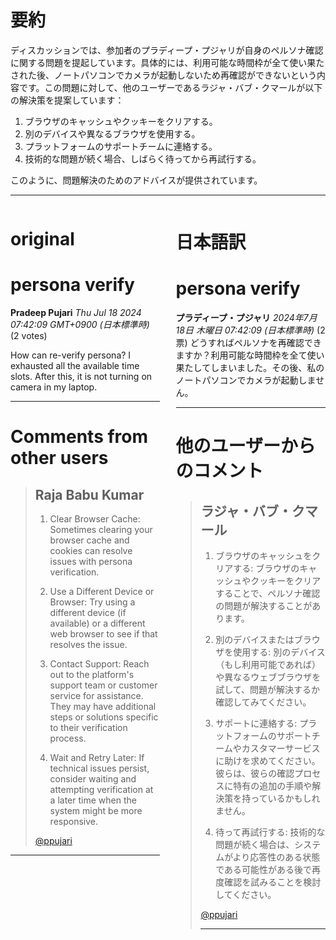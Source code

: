 # 要約 
ディスカッションでは、参加者のプラディープ・プジャリが自身のペルソナ確認に関する問題を提起しています。具体的には、利用可能な時間枠が全て使い果たされた後、ノートパソコンでカメラが起動しないため再確認ができないという内容です。この問題に対して、他のユーザーであるラジャ・バブ・クマールが以下の解決策を提案しています：

1. ブラウザのキャッシュやクッキーをクリアする。
2. 別のデバイスや異なるブラウザを使用する。
3. プラットフォームのサポートチームに連絡する。
4. 技術的な問題が続く場合、しばらく待ってから再試行する。

このように、問題解決のためのアドバイスが提供されています。

---


<style>
.column-left{
  float: left;
  width: 47.5%;
  text-align: left;
}
.column-right{
  float: right;
  width: 47.5%;
  text-align: left;
}
.column-one{
  float: left;
  width: 100%;
  text-align: left;
}
</style>


<div class="column-left">

# original

# persona verify

**Pradeep Pujari** *Thu Jul 18 2024 07:42:09 GMT+0900 (日本標準時)* (2 votes)

How can re-verify persona? I exhausted all the available time slots. After this, it is not turning on camera in my laptop.



---

 # Comments from other users

> ## Raja Babu Kumar
> 
> 1. Clear Browser Cache: Sometimes clearing your browser cache and cookies can resolve issues with persona verification.
> 
> 2. Use a Different Device or Browser: Try using a different device (if available) or a different web browser to see if that resolves the issue.
> 
> 3. Contact Support: Reach out to the platform's support team or customer service for assistance. They may have additional steps or solutions specific to their verification process.
> 
> 4. Wait and Retry Later: If technical issues persist, consider waiting and attempting verification at a later time when the system might be more responsive.
> 
> [@ppujari](https://www.kaggle.com/ppujari) 
> 
> 
> 


---



</div>
<div class="column-right">

# 日本語訳

# persona verify
**プラディープ・プジャリ** *2024年7月18日 木曜日 07:42:09 (日本標準時)* (2票)
どうすればペルソナを再確認できますか？利用可能な時間枠を全て使い果たしてしまいました。その後、私のノートパソコンでカメラが起動しません。

---
 # 他のユーザーからのコメント
> ## ラジャ・バブ・クマール
> 
> 1. ブラウザのキャッシュをクリアする: ブラウザのキャッシュやクッキーをクリアすることで、ペルソナ確認の問題が解決することがあります。
> 
> 2. 別のデバイスまたはブラウザを使用する: 別のデバイス（もし利用可能であれば）や異なるウェブブラウザを試して、問題が解決するか確認してみてください。
> 
> 3. サポートに連絡する: プラットフォームのサポートチームやカスタマーサービスに助けを求めてください。彼らは、彼らの確認プロセスに特有の追加の手順や解決策を持っているかもしれません。
> 
> 4. 待って再試行する: 技術的な問題が続く場合は、システムがより応答性のある状態である可能性がある後で再度確認を試みることを検討してください。
> 
> [@ppujari](https://www.kaggle.com/ppujari) 
> 
> ---


</div>